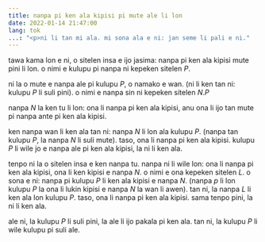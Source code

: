 ```yaml
---
title: nanpa pi ken ala kipisi pi mute ale li lon
date: 2022-01-14 21:47:00
lang: tok
...: "<p>ni li tan mi ala. mi sona ala e ni: jan seme li pali e ni."
---
```


tawa kama lon e ni, o sitelen insa e ijo jasima: nanpa pi ken ala kipisi mute
pini li lon. o nimi e kulupu pi nanpa ni kepeken sitelen <var>P</var>.

ni la o mute e nanpa ale pi kulupu <var>P</var>, o namako e wan. (ni li ken tan
ni: kulupu <var>P</var> li suli pini). o nimi e nanpa sin ni kepeken sitelen
<var>N</var>.<var>P</var>

nanpa <var>N</var> la ken tu li lon: ona li nanpa pi ken ala kipisi, anu ona li
ijo tan mute pi nanpa ante pi ken ala kipisi.

ken nanpa wan li ken ala tan ni: nanpa <var>N</var> li lon ala kulupu
<var>P</var>. (nanpa tan kulupu <var>P</var>, la nanpa <var>N</var> li suli
mute). taso, ona li nanpa pi ken ala kipisi. kulupu <var>P</var> li wile jo e
nanpa ale pi ken ala kipisi, la ni li ken ala.

tenpo ni la o sitelen insa e ken nanpa tu. nanpa ni li wile lon: ona li nanpa
pi ken ala kipisi, ona li ken kipisi e nanpa <var>N</var>. o nimi e ona kepeken
sitelen <var>L</var>. o sona e ni: nanpa pi kulupu <var>P</var> li ken ala
kipisi e nanpa <var>N</var>. (nanpa <var>p</var> li lon kulupu <var>P</var> la
ona li lukin kipisi e nanpa <var>N</var> la wan li awen). tan ni, la nanpa
<var>L</var> li ken ala lon kulupu <var>P</var>. taso, ona li nanpa pi ken ala
kipisi. sama tenpo pini, la ni li ken ala.

ale ni, la kulupu <var>P</var> li suli pini, la ale li ijo pakala pi ken ala.
tan ni, la kulupu <var>P</var> li wile kulupu pi suli ale.
